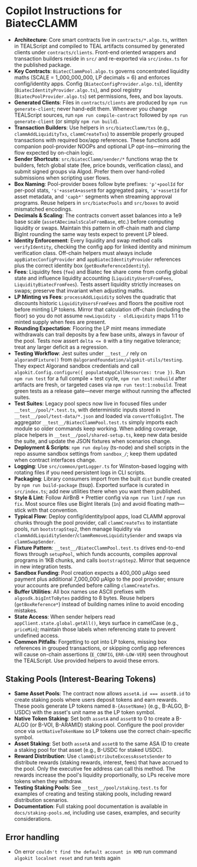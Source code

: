 # Copilot Instructions for BiatecCLAMM

- **Architecture**: Core smart contracts live in `contracts/*.algo.ts`, written in TEALScript and compiled to TEAL artifacts consumed by generated clients under `contracts/clients`. Front-end oriented wrappers and transaction builders reside in `src/` and re-exported via `src/index.ts` for the published package.
- **Key Contracts**: `BiatecClammPool.algo.ts` governs concentrated liquidity maths (SCALE = 1_000_000_000, LP decimals = 6) and enforces config/identity apps. Config (`BiatecConfigProvider.algo.ts`), identity (`BiatecIdentityProvider.algo.ts`), and pool registry (`BiatecPoolProvider.algo.ts`) set permissions, fees, and box layouts.
- **Generated Clients**: Files in `contracts/clients` are produced by `npm run generate-client`; never hand-edit them. Whenever you change TEALScript sources, run `npm run compile-contract` followed by `npm run generate-client` (or simply `npm run build`).
- **Transaction Builders**: Use helpers in `src/biatecClamm/txs` (e.g., `clammAddLiquidityTxs`, `clammCreateTxs`) to assemble properly grouped transactions with required box/app references. These functions add companion pool-provider NOOPs and optional LP opt-ins—mirroring the flow expected by on-chain logic.
- **Sender Shortcuts**: `src/biatecClamm/sender/*` functions wrap the tx builders, fetch global state (fee, price bounds, verification class), and submit signed groups via Algod. Prefer them over hand-rolled submissions when scripting user flows.
- **Box Naming**: Pool-provider boxes follow byte prefixes: `'p'+poolId` for per-pool stats, `'s'+assetA+assetB` for aggregated pairs, `'a'+assetId` for asset metadata, and `'capb*'` segments when streaming approval programs. Reuse helpers in `src/biatecPools` and `src/boxes` to avoid mismatched encodings.
- **Decimals & Scaling**: The contracts convert asset balances into a 1e9 base scale (`assetADecimalsScaleFromBase`, etc.) before computing liquidity or swaps. Maintain this pattern in off-chain math and clamp BigInt rounding the same way tests expect to prevent LP bleed.
- **Identity Enforcement**: Every liquidity and swap method calls `verifyIdentity`, checking the config app for linked identity and minimum verification class. Off-chain helpers must always include `appBiatecConfigProvider` and `appBiatecIdentityProvider` references plus the correct identity box (`getBoxReferenceIdentity`).
- **Fees**: Liquidity fees (`fee`) and Biatec fee share come from config global state and influence liquidity accounting (`LiquidityUsersFromFees`, `LiquidityBiatecFromFees`). Tests assert liquidity strictly increases on swaps; preserve that invariant when adjusting maths.
- **LP Minting vs Fees**: `processAddLiquidity` solves the quadratic that discounts historic `LiquidityUsersFromFees` and floors the positive root before minting LP tokens. Mirror that calculation off-chain (including the floor) so you do not assume `newLiquidity - oldLiquidity` maps 1:1 to minted supply when fees are present.
- **Rounding Expectation**: Flooring the LP mint means immediate withdrawals can trail deposits by a few base units, always in favour of the pool. Tests now assert `delta <= 0` with a tiny negative tolerance; treat any larger deficit as a regression.
- **Testing Workflow**: Jest suites under `__test__/` rely on `algorandFixture()` from `@algorandfoundation/algokit-utils/testing`. They expect Algorand sandbox credentials and call `algokit.Config.configure({ populateAppCallResources: true })`. Run `npm run test` for a full compile + test cycle, `npm run test:nobuild` after artifacts are fresh, or targeted cases via `npm run test:1:nobuild`. Treat green tests as a release gate—never merge without running the affected suites.
- **Test Suites**: Legacy pool specs now live in focused files under `__test__/pool/*.test.ts`, with deterministic inputs stored in `__test__/pool/test-data/*.json` and loaded via `convertToBigInt`. The aggregator `__test__/BiatecClammPool.test.ts` simply imports each module so older commands keep working. When adding coverage, place helpers in `__test__/pool/shared-setup.ts`, keep new data beside the suite, and update the JSON fixtures when scenarios change.
- **Deployment & Scripts**: `npm run deploy` (ts-node) and shell scripts in the repo assume sandbox settings from `sandbox_/`; keep them updated when contract interfaces change.
- **Logging**: Use `src/common/getLogger.ts` for Winston-based logging with rotating files if you need persistent logs in CLI scripts.
- **Packaging**: Library consumers import from the built `dist` bundle created by `npm run build-package` (tsup). Exported surface is curated in `src/index.ts`; add new utilities there when you want them published.
- **Style & Lint**: Follow AirBnB + Prettier config via `npm run lint` / `npm run fix`. Most source files use BigInt literals (`1n`) and avoid floating math—stick with that convention.
- **Typical Flow**: Deploy config/identity/pool apps, load CLAMM approval chunks through the pool provider, call `clammCreateTxs` to instantiate pools, run `bootstrapStep2`, then manage liquidity via `clammAddLiquiditySender`/`clammRemoveLiquiditySender` and swaps via `clammSwapSender`.
- **Fixture Pattern**: `__test__/BiatecClammPool.test.ts` drives end-to-end flows through `setupPool`, which funds accounts, compiles approval programs in 1KB chunks, and calls `bootstrapStep2`. Mirror that sequence in new integration tests.
- **Sandbox Funding**: Pool creation expects a 400_000 µAlgo seed payment plus additional 7_000_000 µAlgo to the pool provider; ensure your accounts are prefunded before calling `clammCreateTxs`.
- **Buffer Utilities**: All box names use ASCII prefixes with `algosdk.bigIntToBytes` padding to 8 bytes. Reuse helpers (`getBoxReference*`) instead of building names inline to avoid encoding mistakes.
- **State Access**: When sender helpers read `appClient.state.global.getAll()`, keys surface in camelCase (e.g., `priceMin`); maintain those labels when referencing state to prevent undefined access.
- **Common Pitfalls**: Forgetting to opt into LP tokens, missing box references in grouped transactions, or skipping config app references will cause on-chain assertions (`E_CONFIG`, `ERR-LOW-VER`) seen throughout the TEALScript. Use provided helpers to avoid these errors.

## Staking Pools (Interest-Bearing Tokens)

- **Same Asset Pools**: The contract now allows `assetA.id === assetB.id` to create staking pools where users deposit tokens and earn rewards. These pools generate LP tokens named `B-{AssetName}` (e.g., B-ALGO, B-USDC) with the asset's unit name as the LP token symbol.
- **Native Token Staking**: Set both `assetA` and `assetB` to 0 to create a B-ALGO (or B-VOI, B-ARAMID) staking pool. Configure the pool provider once via `setNativeTokenName` so LP tokens use the correct chain-specific symbol.
- **Asset Staking**: Set both `assetA` and `assetB` to the same ASA ID to create a staking pool for that asset (e.g., B-USDC for staked USDC).
- **Reward Distribution**: Use `clammDistributeExcessAssetsSender` to distribute rewards (staking rewards, interest, fees) that have accrued to the pool. Only the executive fee address can call this method. The rewards increase the pool's liquidity proportionally, so LPs receive more tokens when they withdraw.
- **Testing Staking Pools**: See `__test__/pool/staking.test.ts` for examples of creating and testing staking pools, including reward distribution scenarios.
- **Documentation**: Full staking pool documentation is available in `docs/staking-pools.md`, including use cases, examples, and security considerations.

## Error handling

- On error `couldn't find the default account in KMD` run command `algokit localnet reset` and run tests again
